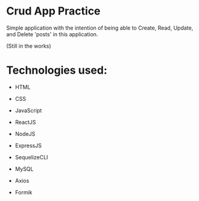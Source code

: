 # Crud App Practice

Simple application with the intention of being able to Create, Read, Update, and Delete 'posts' in this
application.

(Still in the works)

# Technologies used:

- HTML

- CSS

- JavaScript

- ReactJS

- NodeJS

- ExpressJS

- SequelizeCLI

- MySQL

- Axios

- Formik


